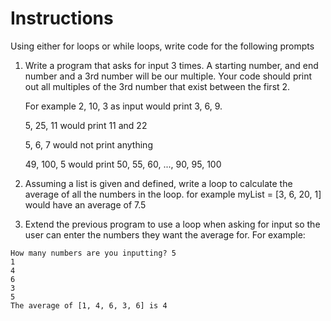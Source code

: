 # Instructions  

Using either for loops or while loops, write code for the following prompts


1. Write a program that asks for input 3 times. A starting number, and end number and a 3rd number will be our multiple. Your code should print out all multiples of the 3rd number that exist between the first 2.
  
   For example 2, 10, 3 as input would print 3, 6, 9.

   5, 25, 11 would print 11 and 22

   5, 6, 7 would not print anything

   49, 100, 5 would print 50, 55, 60, ..., 90, 95, 100

2. Assuming a list is given and defined, write a loop to calculate the average of all the numbers in the loop. for example myList = [3, 6, 20, 1] would have an average of 7.5


3. Extend the previous program to use a loop when asking for input so the user can enter the numbers they want the average for. For example:

```
How many numbers are you inputting? 5
1
4
6
3
5
The average of [1, 4, 6, 3, 6] is 4
```


  